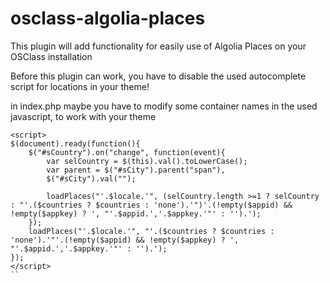# osclass-algolia-places
This plugin will add functionality for easily use of Algolia Places on your OSClass installation

Before this plugin can work, you have to disable the used autocomplete script for locations in your theme!

in index.php maybe you have to modify some container names in the used javascript, to work with your theme

```
<script>
$(document).ready(function(){    
    $("#sCountry").on("change", function(event){        
        var selCountry = $(this).val().toLowerCase();
        var parent = $("#sCity").parent("span"),            
        $("#sCity").val("");
        
        loadPlaces("'.$locale.'", (selCountry.length >=1 ? selCountry : "'.($countries ? $countries : 'none').'")'.(!empty($appid) && !empty($appkey) ? ', "'.$appid.','.$appkey.'"' : '').');      
    });        
    loadPlaces("'.$locale.'", "'.($countries ? $countries : 'none').'"'.(!empty($appid) && !empty($appkey) ? ', "'.$appid.','.$appkey.'"' : '').');    
});
</script>
``
